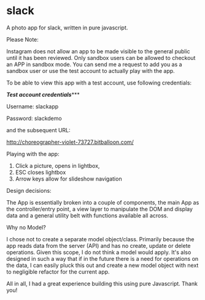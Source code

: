 # slack
A photo app for slack, written in pure javascript.  

Please Note:

Instagram does not allow an app to be made visible to the general public until it has been reviewed. Only sandbox users can be allowed to checkout an APP in sandbox mode. You can send me a request to add you as a sandbox user or use the test account to actually play with the app. 

To be able to view this app with a test account, use following credentials:

***********Test account credentials**************

Username: slackapp

Password: slackdemo

and the subsequent URL: 

http://choreographer-violet-73727.bitballoon.com/

Playing with the app:

1. Click a picture, opens in lightbox, 
2. ESC closes lightbox
3. Arrow keys allow for slideshow navigation

Design decisions:

The App is essentially broken into a couple of components, the main App as the controller/entry point, a view layer to manipulate the DOM and display data and a general utility belt with functions available all across. 

Why no Model? 

I chose not to create a separate model object/class. Primarily because the app  reads data from the server (API) and has no
create, update or delete operations. Given this scope, I do not think a model would apply. It's also designed in such a way 
that if in the future there is a need for operations on the data, I can easily pluck this out and create a new model object
with next to negligible refactor for the current app.

All in all, I had a great experience building this using pure Javascript. Thank you! 



